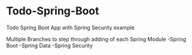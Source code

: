 # Todo-Spring-Boot
Todo Spring Boot App with Spring Security example

Multiple Branches to step through adding of each Spring Module
	-Spring Boot
	-Spring Data
	-Spring Security